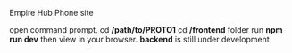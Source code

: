 Empire Hub Phone site


open command prompt. 
cd **/path/to/PROTO1**
cd **/frontend** folder run **npm run dev** then view in your browser. 
**backend** is still under development